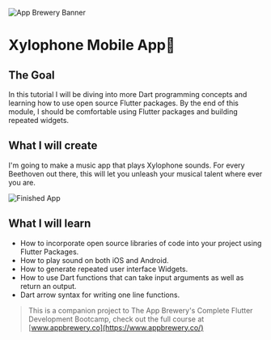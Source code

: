![App Brewery Banner](https://avatars.githubusercontent.com/u/93430526?v=4)


# Xylophone Mobile App🎹

## The Goal

In this tutorial I will be diving into more Dart programming concepts and learning how to use open source Flutter packages. By the end of this module, I should be comfortable using Flutter packages and building repeated widgets.


## What I will create

I'm going to make a music app that plays Xylophone sounds. For every Beethoven out there, this will let you unleash your musical talent where ever you are. 

![Finished App](https://github.com/londonappbrewery/Images/blob/master/xylophone-flutter.png)


## What I will learn

- How to incorporate open source libraries of code into your project using Flutter Packages.
- How to play sound on both iOS and Android.
- How to generate repeated user interface Widgets.
- How to use Dart functions that can take input arguments as well as return an output.
- Dart arrow syntax for writing one line functions.

>This is a companion project to The App Brewery's Complete Flutter Development Bootcamp, check out the full course at [www.appbrewery.co](https://www.appbrewery.co/)

